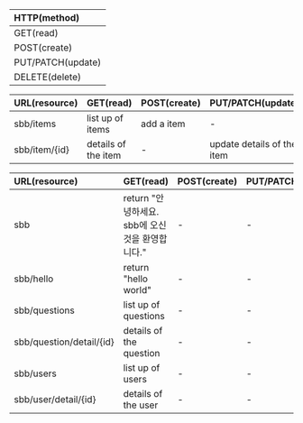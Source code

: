 | HTTP(method)      |
| :---------------- |
| GET(read)         |
| POST(create)      |
| PUT/PATCH(update) |
| DELETE(delete)    |


| URL(resource) | GET(read)           | POST(create) | PUT/PATCH(update)          | DELETE(delete)  |
| :------------ | :------------------ | :----------- | :------------------------- | :-------------- |
| sbb/items     | list up of items    | add a item   | -                          | -               |
| sbb/item/{id} | details of the item | -            | update details of the item | delete the item |

| URL(resource)            | GET(read)                                        | POST(create) | PUT/PATCH(update)          | DELETE(delete)  |
| :----------------------- | :----------------------------------------------- | :----------- | :------------------------- | :-------------- |
| sbb                      | return "안녕하세요. sbb에 오신 것을 환영합니다." | -            | -                          | -               |
| sbb/hello                | return "hello world"                             | -            | -                          | -               |
| sbb/questions            | list up of questions                             | -            | -                          | -               |
| sbb/question/detail/{id} | details of the question                          | -            | -                          | -               |
| sbb/users                | list up of users                                 | -            | -                          | -               |
| sbb/user/detail/{id}     | details of the user                              | -            | -                          | -               |
